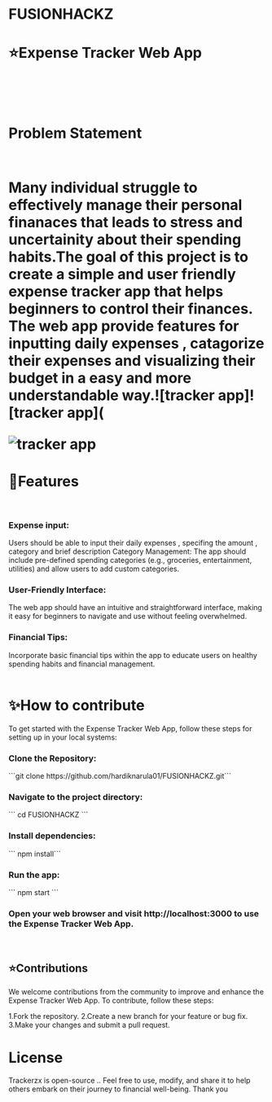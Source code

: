 # FUSIONHACKZ<br>

<h1>⭐️Expense Tracker Web App<h1><br>

  <h1>Problem Statement<h1> 
    <br>
Many individual struggle to effectively manage their personal finanaces that leads to stress and uncertainity about their spending habits.The goal of this project is to create a simple and user friendly expense tracker app that helps beginners to control their finances. The web app provide features for inputting daily expenses , catagorize their expenses and visualizing their budget in a easy and more understandable way.![tracker app]![tracker app](

![tracker app](https://github.com/hardiknarula01/FUSIONHACKZ/assets/127376225/db378b67-999e-432d-83f8-081dbdebe0fa)

<h1>💠Features</h1>
<br>
<h3>Expense input:</h3>Users should be able to input their daily expenses , specifing the amount , category and brief description
Category Management: The app should include pre-defined spending categories (e.g., groceries, entertainment, utilities) and allow users to add custom categories.
<br>

<h3>User-Friendly Interface:</h3> The web app should have an intuitive and straightforward interface, making it easy for beginners to navigate and use without feeling overwhelmed.
<br>
<h3>Financial Tips: </h3>Incorporate basic financial tips within the app to educate users on healthy spending habits and financial management.
<br>
<br>
<h1>✨️How to contribute</h1>

To get started with the Expense Tracker Web App, follow these steps for setting up in your local systems:

<h3>Clone the Repository:</h3>
```git clone https://github.com/hardiknarula01/FUSIONHACKZ.git```
<br>
<h3>Navigate to the project directory:</h3>
``` cd FUSIONHACKZ ```
<br>
<H3> Install dependencies:</H3>
``` npm install```
<br>
<h3>Run the app:</h3>
```  npm start ```
<br>
<h3>Open your web browser and visit http://localhost:3000 to use the Expense Tracker Web App.</h3>
<br>
<h2>⭐️Contributions</h2>
We welcome contributions from the community to improve and enhance the Expense Tracker Web App. To contribute, follow these steps:

1.Fork the repository.
2.Create a new branch for your feature or bug fix.
3.Make your changes and submit a pull request.
<h1>License</h1>
Trackerzx is open-source .. Feel free to use, modify, and share it to help others embark on their journey to financial well-being.
Thank you


